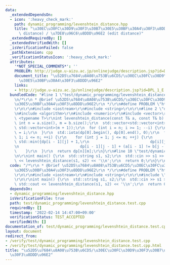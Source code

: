 ```yaml
---
data:
  _extendedDependsOn:
  - icon: ':heavy_check_mark:'
    path: dynamic_programming/levenshtein_distance.hpp
    title: "\u30EC\u30FC\u30D9\u30F3\u30B7\u30E5\u30BF\u30A4\u30F3\u8DDD\u96E2 (Levenshtein\
      \ distance) / \u7DE8\u96C6\u8DDD\u96E2 (edit distance)"
  _extendedRequiredBy: []
  _extendedVerifiedWith: []
  _isVerificationFailed: false
  _pathExtension: cpp
  _verificationStatusIcon: ':heavy_check_mark:'
  attributes:
    '*NOT_SPECIAL_COMMENTS*': ''
    PROBLEM: http://judge.u-aizu.ac.jp/onlinejudge/description.jsp?id=DPL_1_E
    document_title: "\u52D5\u7684\u8A08\u753B\u6CD5/\u30EC\u30FC\u30D9\u30F3\u30B7\
      \u30E5\u30BF\u30A4\u30F3\u8DDD\u96E2"
    links:
    - http://judge.u-aizu.ac.jp/onlinejudge/description.jsp?id=DPL_1_E
  bundledCode: "#line 1 \"test/dynamic_programming/levenshtein_distance.test.cpp\"\
    \n/*\r\n * @brief \u52D5\u7684\u8A08\u753B\u6CD5/\u30EC\u30FC\u30D9\u30F3\u30B7\
    \u30E5\u30BF\u30A4\u30F3\u8DDD\u96E2\r\n */\r\n#define PROBLEM \"http://judge.u-aizu.ac.jp/onlinejudge/description.jsp?id=DPL_1_E\"\
    \r\n\r\n#include <iostream>\r\n#include <string>\r\n\r\n#line 2 \"dynamic_programming/levenshtein_distance.hpp\"\
    \n#include <algorithm>\r\n#include <numeric>\r\n#include <vector>\r\n\r\ntemplate\
    \ <typename T>\r\nint levenshtein_distance(const T& a, const T& b) {\r\n  const\
    \ int n = a.size(), m = b.size();\r\n  std::vector<std::vector<int>> dp(n + 1,\
    \ std::vector<int>(m + 1));\r\n  for (int i = n; i >= 1; --i) {\r\n    dp[i][0]\
    \ = i;\r\n  }\r\n  std::iota(dp[0].begin(), dp[0].end(), 0);\r\n  for (int i =\
    \ 1; i <= n; ++i) {\r\n    for (int j = 1; j <= m; ++j) {\r\n      dp[i][j] =\
    \ std::min({dp[i - 1][j] + 1,\r\n                           dp[i][j - 1] + 1,\r\
    \n                           dp[i - 1][j - 1] + (a[i - 1] != b[j - 1])});\r\n\
    \    }\r\n  }\r\n  return dp[n][m];\r\n}\r\n#line 10 \"test/dynamic_programming/levenshtein_distance.test.cpp\"\
    \n\r\nint main() {\r\n  std::string s1, s2;\r\n  std::cin >> s1 >> s2;\r\n  std::cout\
    \ << levenshtein_distance(s1, s2) << '\\n';\r\n  return 0;\r\n}\r\n"
  code: "/*\r\n * @brief \u52D5\u7684\u8A08\u753B\u6CD5/\u30EC\u30FC\u30D9\u30F3\u30B7\
    \u30E5\u30BF\u30A4\u30F3\u8DDD\u96E2\r\n */\r\n#define PROBLEM \"http://judge.u-aizu.ac.jp/onlinejudge/description.jsp?id=DPL_1_E\"\
    \r\n\r\n#include <iostream>\r\n#include <string>\r\n\r\n#include \"../../dynamic_programming/levenshtein_distance.hpp\"\
    \r\n\r\nint main() {\r\n  std::string s1, s2;\r\n  std::cin >> s1 >> s2;\r\n \
    \ std::cout << levenshtein_distance(s1, s2) << '\\n';\r\n  return 0;\r\n}\r\n"
  dependsOn:
  - dynamic_programming/levenshtein_distance.hpp
  isVerificationFile: true
  path: test/dynamic_programming/levenshtein_distance.test.cpp
  requiredBy: []
  timestamp: '2022-02-14 14:47:00+09:00'
  verificationStatus: TEST_ACCEPTED
  verifiedWith: []
documentation_of: test/dynamic_programming/levenshtein_distance.test.cpp
layout: document
redirect_from:
- /verify/test/dynamic_programming/levenshtein_distance.test.cpp
- /verify/test/dynamic_programming/levenshtein_distance.test.cpp.html
title: "\u52D5\u7684\u8A08\u753B\u6CD5/\u30EC\u30FC\u30D9\u30F3\u30B7\u30E5\u30BF\u30A4\
  \u30F3\u8DDD\u96E2"
---
```

